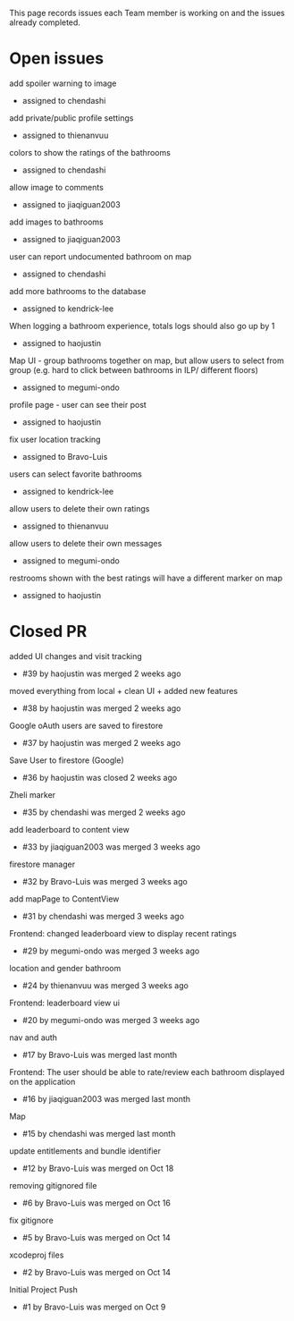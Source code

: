 This page records issues each Team member is working on and the issues already completed.

# Open issues 
add spoiler warning to image
- assigned to chendashi

add private/public profile settings
- assigned to thienanvuu

colors to show the ratings of the bathrooms
- assigned to chendashi

allow image to comments
- assigned to jiaqiguan2003

add images to bathrooms
- assigned to jiaqiguan2003

user can report undocumented bathroom on map
- assigned to chendashi

add more bathrooms to the database
- assigned to kendrick-lee

When logging a bathroom experience, totals logs should also go up by 1
- assigned to haojustin

Map UI - group bathrooms together on map, but allow users to select from group (e.g. hard to click between bathrooms in ILP/ different floors)
- assigned to megumi-ondo

profile page - user can see their post
- assigned to haojustin

fix user location tracking
- assigned to Bravo-Luis

users can select favorite bathrooms
- assigned to kendrick-lee

allow users to delete their own ratings
- assigned to thienanvuu

allow users to delete their own messages
- assigned to megumi-ondo

restrooms shown with the best ratings will have a different marker on map
- assigned to haojustin



# Closed PR
added UI changes and visit tracking
- #39 by haojustin was merged 2 weeks ago

moved everything from local + clean UI + added new features
- #38 by haojustin was merged 2 weeks ago

Google oAuth users are saved to firestore
- #37 by haojustin was merged 2 weeks ago

Save User to firestore (Google)
- #36 by haojustin was closed 2 weeks ago

Zheli marker
- #35 by chendashi was merged 2 weeks ago

add leaderboard to content view
- #33 by jiaqiguan2003 was merged 3 weeks ago

firestore manager
- #32 by Bravo-Luis was merged 3 weeks ago

add mapPage to ContentView
- #31 by chendashi was merged 3 weeks ago


Frontend: changed leaderboard view to display recent ratings
- #29 by megumi-ondo was merged 3 weeks ago


location and gender bathroom
- #24 by thienanvuu was merged 3 weeks ago

Frontend: leaderboard view ui
- #20 by megumi-ondo was merged 3 weeks ago


nav and auth
- #17 by Bravo-Luis was merged last month


Frontend: The user should be able to rate/review each bathroom displayed on the application
- #16 by jiaqiguan2003 was merged last month


Map
- #15 by chendashi was merged last month

update entitlements and bundle identifier
- #12 by Bravo-Luis was merged on Oct 18


removing gitignored file
- #6 by Bravo-Luis was merged on Oct 16

fix gitignore
- #5 by Bravo-Luis was merged on Oct 14

xcodeproj files
- #2 by Bravo-Luis was merged on Oct 14

Initial Project Push
- #1 by Bravo-Luis was merged on Oct 9
